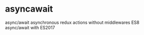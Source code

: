 # asyncawait
async/await  asynchronous redux actions without middlewares ES8
 async/await with ES2017

